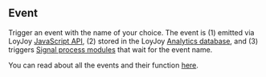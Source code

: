 ## Event

Trigger an event with the name of your choice. The event is (1) emitted via LoyJoy [JavaScript API](/experiences/publish/javascript_api/javascript_api.md), (2) stored in the LoyJoy [Analytics database](/help/analytics/analytics.md), and (3) triggers [Signal process modules](/help/processes/process/subprocesses/signal.md) that wait for the event name.

You can read about all the events and their function [here](/experiences/events/events.md).
